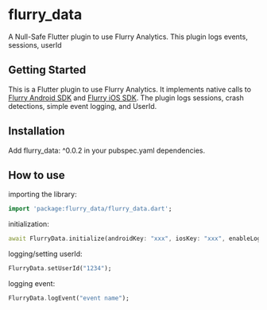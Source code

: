 # flurry_data
A Null-Safe Flutter plugin to use Flurry Analytics.
This plugin logs events, sessions, userId

## Getting Started

This is a Flutter plugin to use Flurry Analytics. It implements native calls to [Flurry Android SDK][flurry_sdk_android] and [Flurry iOS SDK][flurry_sdk_ios]. The plugin logs sessions, crash detections, simple event logging, and UserId.

## Installation
Add flurry_data: ^0.0.2 in your pubspec.yaml dependencies.

## How to use #
importing the library:
``` dart
import 'package:flurry_data/flurry_data.dart';
```
initialization:
``` dart
await FlurryData.initialize(androidKey: "xxx", iosKey: "xxx", enableLog: true);
```
logging/setting userId:
``` dart
FlurryData.setUserId("1234");
```

logging event:

``` dart
FlurryData.logEvent("event name");
```

[flurry_sdk_android]: https://developer.yahoo.com/flurry/docs/integrateflurry/android
[flurry_sdk_ios]: https://developer.yahoo.com/flurry/docs/integrateflurry/ios


